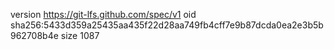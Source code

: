 version https://git-lfs.github.com/spec/v1
oid sha256:5433d359a25435aa435f22d28aa749fb4cff7e9b87dcda0ea2e3b5b962708b4e
size 1087
